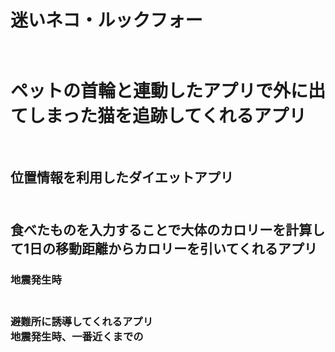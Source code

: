 <h1> 迷いネコ・ルックフォー <h1/><br>
ペットの首輪と連動したアプリで外に出てしまった猫を追跡してくれるアプリ<br>
<br>
<h2>位置情報を利用したダイエットアプリ<h2/><br>
食べたものを入力することで大体のカロリーを計算して1日の移動距離からカロリーを引いてくれるアプリ
<br>
<h3> 地震発生時 <h3/><br>
避難所に誘導してくれるアプリ<br>
地震発生時、一番近くまでの<br>
